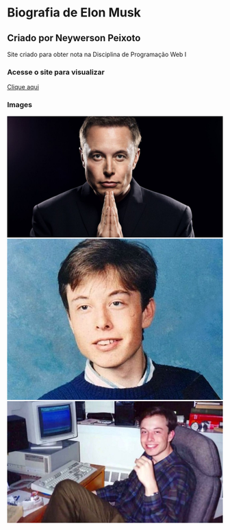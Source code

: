 # Biografia de Elon Musk

## Criado por Neywerson Peixoto
Site criado para obter nota na Disciplina de Programação Web I



### Acesse o site para visualizar
[Clique aqui](https://neywerson.github.io/biografia-elon-musk/)



### Images
![Image](/images/elon1.jpg)
![Image](/images/elon2.jpg)
![Image](/images/elon3.jpg)
